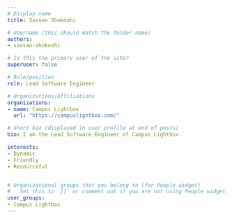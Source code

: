 ```yaml
---
# Display name
title: Sassan Shokoohi

# Username (this should match the folder name)
authors:
- sassan-shokoohi

# Is this the primary user of the site?
superuser: false

# Role/position
role: Lead Software Engineer

# Organizations/Affiliations
organizations:
- name: Campus Lightbox
  url: "https://campuslightbox.com/"

# Short bio (displayed in user profile at end of posts)
bio: I am the Lead Software Engineer of Campus Lightbox.

interests:
- Dynamic
- Friendly
- Resourceful


# Organizational groups that you belong to (for People widget)
#   Set this to `[]` or comment out if you are not using People widget.
user_groups:
- Campus Lightbox
---
```

